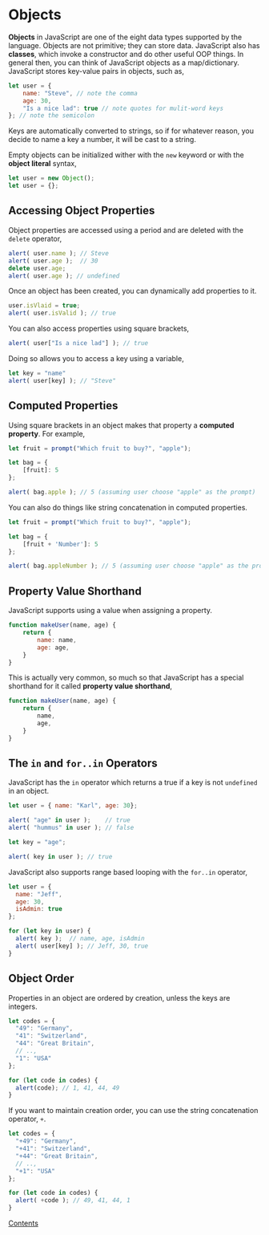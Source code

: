 # Objects

**Objects** in JavaScript are one of the eight data types supported by the language. Objects are not primitive; they can store data. JavaScript also has **classes**, which invoke a constructor and do other useful OOP things. In general then, you can think of JavaScript objects as a map/dictionary. JavaScript stores key-value pairs in objects, such as,

```js
let user = {
    name: "Steve", // note the comma
    age: 30,
    "Is a nice lad": true // note quotes for mulit-word keys
}; // note the semicolon
```

Keys are automatically converted to strings, so if for whatever reason, you decide to name a key a number, it will be cast to a string.

Empty objects can be initialized wither with the `new` keyword or with the **object literal** syntax,

```js
let user = new Object();
let user = {};
```

## Accessing Object Properties

Object properties are accessed using a period and are deleted with the `delete` operator,

```js
alert( user.name ); // Steve
alert( user.age );  // 30
delete user.age;
alert( user.age ); // undefined
```

Once an object has been created, you can dynamically add properties to it.

```js
user.isVlaid = true;
alert( user.isValid ); // true
```

You can also access properties using square brackets,

```js
alert( user["Is a nice lad"] ); // true
```

Doing so allows you to access a key using a variable,

```js
let key = "name"
alert( user[key] ); // "Steve"
```

## Computed Properties

Using square brackets in an object makes that property a **computed property**. For example,

```js
let fruit = prompt("Which fruit to buy?", "apple");

let bag = {
    [fruit]: 5
};

alert( bag.apple ); // 5 (assuming user choose "apple" as the prompt)
```

You can also do things like string concatenation in computed properties.

```js
let fruit = prompt("Which fruit to buy?", "apple");

let bag = {
    [fruit + 'Number']: 5
};

alert( bag.appleNumber ); // 5 (assuming user choose "apple" as the prompt)
```

## Property Value Shorthand

JavaScript supports using a value when assigning a property.

```js
function makeUser(name, age) {
    return {
        name: name,
        age: age,
    }
}
```

This is actually very common, so much so that JavaScript has a special shorthand for it called **property value shorthand**,

```js
function makeUser(name, age) {
    return {
        name,
        age,
    }
}
```

## The `in` and `for..in` Operators

JavaScript has the `in` operator which returns a true if a key is not `undefined` in an object.

```js
let user = { name: "Karl", age: 30};

alert( "age" in user );    // true
alert( "hummus" in user ); // false

let key = "age";

alert( key in user ); // true
```

JavaScript also supports range based looping with the `for..in` operator,

```js
let user = {
  name: "Jeff",
  age: 30,
  isAdmin: true
};

for (let key in user) {
  alert( key );  // name, age, isAdmin
  alert( user[key] ); // Jeff, 30, true
}
```

## Object Order

Properties in an object are ordered by creation, unless the keys are integers.

```js
let codes = {
  "49": "Germany",
  "41": "Switzerland",
  "44": "Great Britain",
  // ..,
  "1": "USA"
};

for (let code in codes) {
  alert(code); // 1, 41, 44, 49
}
```

If you want to maintain creation order, you can use the string concatenation operator, `+`.

```js
let codes = {
  "+49": "Germany",
  "+41": "Switzerland",
  "+44": "Great Britain",
  // ..,
  "+1": "USA"
};

for (let code in codes) {
  alert( +code ); // 49, 41, 44, 1
}
```

[Contents](_main_javascript_notes.md)
